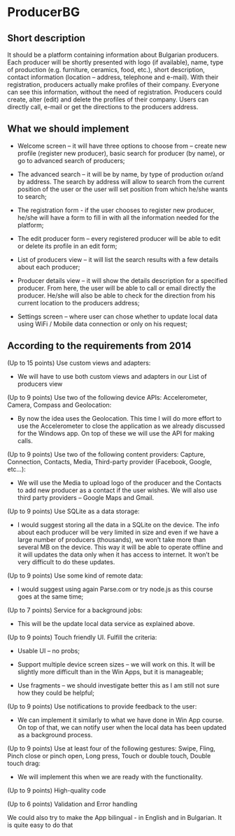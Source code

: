ProducerBG
==========

Short description
-----------------

It should be a platform containing information about Bulgarian producers. Each producer will be shortly presented with logo (if available), name, type of production (e.g. furniture, ceramics, food, etc.), short description, contact information (location – address, telephone and e-mail). With their registration, producers actually make profiles of their company. Everyone can see this information, without the need of registration. Producers could create, alter (edit) and delete the profiles of their company. Users can directly call, e-mail or get the directions to the producers address.

What we should implement
------------------------

-   Welcome screen – it will have three options to choose from – create new profile (register new producer), basic search for producer (by name), or go to advanced search of producers;

-   The advanced search – it will be by name, by type of production or/and by address. The search by address will allow to search from the current position of the user or the user will set position from which he/she wants to search;

-   The registration form - if the user chooses to register new producer, he/she will have a form to fill in with all the information needed for the platform;

-   The edit producer form – every registered producer will be able to edit or delete its profile in an edit form;

-   List of producers view – it will list the search results with a few details about each producer;

-   Producer details view – it will show the details description for a specified producer. From here, the user will be able to call or email directly the producer. He/she will also be able to check for the direction from his current location to the producers address;

-   Settings screen – where user can chose whether to update local data using WiFi / Mobile data connection or only on his request;

According to the requirements from 2014
---------------------------------------

(Up to 15 points) Use custom views and adapters:

-   We will have to use both custom views and adapters in our List of producers view

(Up to 9 points) Use two of the following device APIs: Accelerometer, Camera, Compass and Geolocation:

-   By now the idea uses the Geolocation. This time I will do more effort to use the Accelerometer to close the application as we already discussed for the Windows app. On top of these we will use the API for making calls.

(Up to 9 points) Use two of the following content providers: Capture, Connection, Contacts, Media, Third-party provider (Facebook, Google, etc…):

-   We will use the Media to upload logo of the producer and the Contacts to add new producer as a contact if the user wishes. We will also use third party providers – Google Maps and Gmail.

(Up to 9 points) Use SQLite as a data storage:

-   I would suggest storing all the data in a SQLite on the device. The info about each producer will be very limited in size and even if we have a large number of producers (thousands), we won’t take more than several MB on the device. This way it will be able to operate offline and it will updates the data only when it has access to internet. It won’t be very difficult to do these updates.

(Up to 9 points) Use some kind of remote data:

-   I would suggest using again Parse.com or try node.js as this course goes at the same time;

(Up to 7 points) Service for a background jobs:

-   This will be the update local data service as explained above.

(Up to 9 points) Touch friendly UI. Fulfill the criteria:

-   Usable UI – no probs;

-   Support multiple device screen sizes – we will work on this. It will be slightly more difficult than in the Win Apps, but it is manageable;

-   Use fragments – we should investigate better this as I am still not sure how they could be helpful;

(Up to 9 points) Use notifications to provide feedback to the user:

-   We can implement it similarly to what we have done in Win App course. On top of that, we can notify user when the local data has been updated as a background process.

(Up to 9 points) Use at least four of the following gestures: Swipe, Fling, Pinch close or pinch open, Long press, Touch or double touch, Double touch drag:

-   We will implement this when we are ready with the functionality.

(Up to 9 points) High-quality code

(Up to 6 points) Validation and Error handling


We could also try to make the App bilingual - in English and in Bulgarian. It is quite easy to do that
